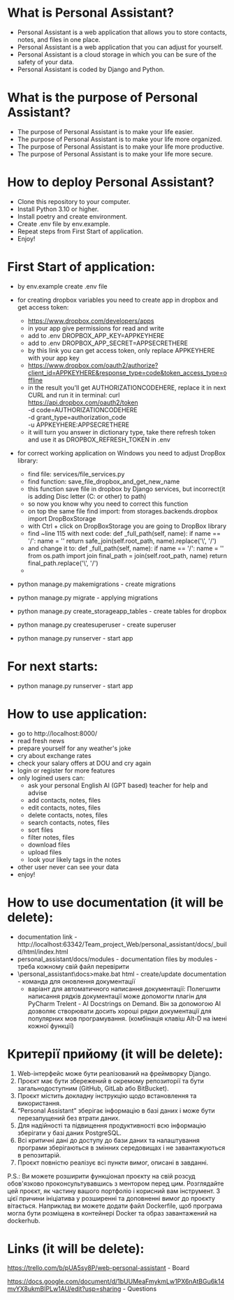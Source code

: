 # What is Personal Assistant?
- Personal Assistant is a web application that allows you to store contacts, notes, and files in one place.
- Personal Assistant is a web application that you can adjust for yourself.
- Personal Assistant is a cloud storage in which you can be sure of the safety of your data.
- Personal Assistant is coded by Django and Python.

# What is the purpose of Personal Assistant?
- The purpose of Personal Assistant is to make your life easier.
- The purpose of Personal Assistant is to make your life more organized.
- The purpose of Personal Assistant is to make your life more productive.
- The purpose of Personal Assistant is to make your life more secure.

# How to deploy Personal Assistant?
- Clone this repository to your computer.
- Install Python 3.10 or higher.
- Install poetry and create environment.
- Create .env file by env.example.
- Repeat steps from First Start of application.
- Enjoy!

# First Start of application:
- by env.example create .env file
- for creating dropbox variables you need to create app in dropbox and get access token:
  - https://www.dropbox.com/developers/apps
  - in your app give permissions for read and write
  - add to .env DROPBOX_APP_KEY=APPKEYHERE
  - add to .env DROPBOX_APP_SECRET=APPSECRETHERE
  - by this link you can get access token, only replace APPKEYHERE with your app key
  - https://www.dropbox.com/oauth2/authorize?client_id=APPKEYHERE&response_type=code&token_access_type=offline
  - in the result you'll get AUTHORIZATIONCODEHERE, replace it in next CURL and run it in terminal:
    curl https://api.dropbox.com/oauth2/token \
      -d code=AUTHORIZATIONCODEHERE \
      -d grant_type=authorization_code \
      -u APPKEYHERE:APPSECRETHERE
  - it will turn you answer in dictionary type, take there refresh token and use it as DROPBOX_REFRESH_TOKEN in .env 
  
- for correct working application on Windows you need to adjust DropBox library:
  - find file: services/file_services.py
  - find function: save_file_dropbox_and_get_new_name 
  - this function save file in dropbox by Django services, but incorrect(it is adding Disc letter (C: or other) to path)
  - so now you know why you need to correct this function
  - on top the same file find import: from storages.backends.dropbox import DropBoxStorage
  - with Ctrl + click on DropBoxStorage you are going to DropBox library 
  - find ~line 115 with next code:
      def _full_path(self, name):
          if name == '/':
              name = ''
          return safe_join(self.root_path, name).replace('\\', '/')
  - and change it to:
      def _full_path(self, name):
          if name == '/':
              name = '' 
          from os.path import join
          final_path = join(self.root_path, name)
          return final_path.replace('\\', '/')
  - 
- python manage.py makemigrations  - create migrations
- python manage.py migrate - applying migrations
- python manage.py create_storageapp_tables - create tables for dropbox
- python manage.py createsuperuser - create superuser
- python manage.py runserver - start app

# For next starts:
- python manage.py runserver - start app

# How to use application:
- go to http://localhost:8000/
- read fresh news
- prepare yourself for any weather's joke
- cry about exchange rates
- check your salary offers at DOU and cry again
- login or register for more features
- only logined users can:
  - ask your personal English AI (GPT based) teacher for help and advise
  - add contacts, notes, files
  - edit contacts, notes, files
  - delete contacts, notes, files
  - search contacts, notes, files
  - sort files
  - filter notes, files
  - download files
  - upload files
  - look your likely tags in the notes
- other user never can see your data
- enjoy!



# How to use documentation (it will be delete):
- documentation link - http://localhost:63342/Team_project_Web/personal_assistant/docs/_build/html/index.html
- personal_assistant/docs/modules - documentation files by modules - треба кожному свій файл перевірити 
- \personal_assistant\docs>make.bat html - create/update documentation - команда для оновлення документації
  - варіант для автоматичного написання документації:
    Полегшити написання рядків документації може допомогти плагін для PyCharm 
    Trelent - AI Docstrings on Demand. Він за допомогою AI дозволяє створювати досить 
    хороші рядки документації для популярних мов програмування. (комбінація клавіш Alt-D на імені кожної функції)



# Критерії прийому (it will be delete):
1.	Web-інтерфейс може бути реалізований на фреймворку Django.
2.	Проєкт має бути збережений в окремому репозиторії та бути загальнодоступним (GitHub, GitLab або BitBucket).
3.	Проєкт містить докладну інструкцію щодо встановлення та використання.
4.	“Personal Assistant” зберігає інформацію в базі даних і може бути перезапущений без втрати даних.
5.	Для надійності та підвищення продуктивності всю інформацію зберігати у базі даних PostgreSQL.
6.	Всі критичні дані до доступу до бази даних та налаштування програми зберігаються в змінних середовищах і не завантажуються в репозитарій.
7.	Проєкт повністю реалізує всі пункти вимог, описані в завданні.

P.S.: Ви можете розширити функціонал проєкту на свій розсуд обов'язково проконсультувавшись з ментором перед цим. Розглядайте цей проєкт, як частину вашого портфоліо і корисний вам інструмент. З цієї причини ініціатива у розширенні та доповненні вимог до проєкту вітається. Наприклад ви можете додати файл Dockerfile, щоб програма могла бути розміщена в контейнері Docker та образ завантажений на dockerhub.


# Links (it will be delete):

https://trello.com/b/pUA5sy8P/web-personal-assistant - Board

https://docs.google.com/document/d/1bUUMeaFmykmLw1PX6nAtBGu6k14mvYX8ukmBIPLw1AU/edit?usp=sharing - Questions

